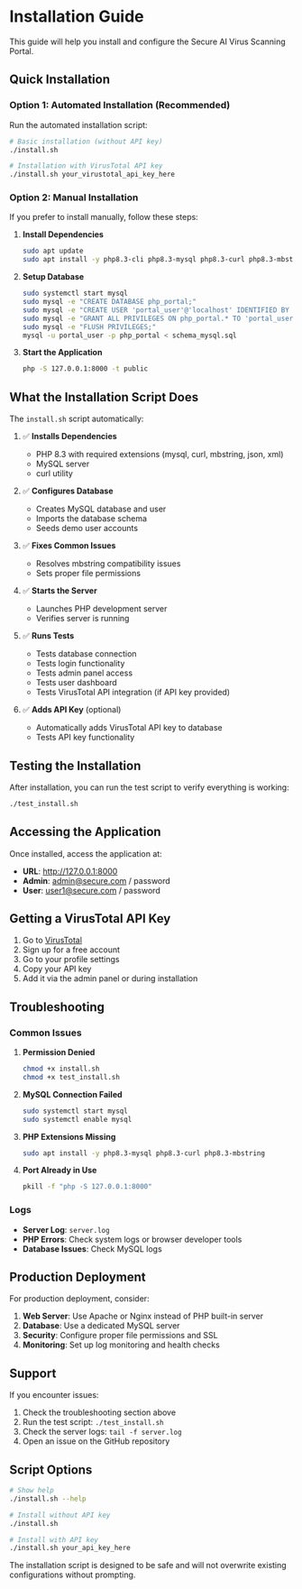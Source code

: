 # Installation Guide

This guide will help you install and configure the Secure AI Virus Scanning Portal.

## Quick Installation

### Option 1: Automated Installation (Recommended)

Run the automated installation script:

```bash
# Basic installation (without API key)
./install.sh

# Installation with VirusTotal API key
./install.sh your_virustotal_api_key_here
```

### Option 2: Manual Installation

If you prefer to install manually, follow these steps:

1. **Install Dependencies**
   ```bash
   sudo apt update
   sudo apt install -y php8.3-cli php8.3-mysql php8.3-curl php8.3-mbstring php8.3-json php8.3-xml mysql-server
   ```

2. **Setup Database**
   ```bash
   sudo systemctl start mysql
   sudo mysql -e "CREATE DATABASE php_portal;"
   sudo mysql -e "CREATE USER 'portal_user'@'localhost' IDENTIFIED BY 'portal_pass';"
   sudo mysql -e "GRANT ALL PRIVILEGES ON php_portal.* TO 'portal_user'@'localhost';"
   sudo mysql -e "FLUSH PRIVILEGES;"
   mysql -u portal_user -p php_portal < schema_mysql.sql
   ```

3. **Start the Application**
   ```bash
   php -S 127.0.0.1:8000 -t public
   ```

## What the Installation Script Does

The `install.sh` script automatically:

1. ✅ **Installs Dependencies**
   - PHP 8.3 with required extensions (mysql, curl, mbstring, json, xml)
   - MySQL server
   - curl utility

2. ✅ **Configures Database**
   - Creates MySQL database and user
   - Imports the database schema
   - Seeds demo user accounts

3. ✅ **Fixes Common Issues**
   - Resolves mbstring compatibility issues
   - Sets proper file permissions

4. ✅ **Starts the Server**
   - Launches PHP development server
   - Verifies server is running

5. ✅ **Runs Tests**
   - Tests database connection
   - Tests login functionality
   - Tests admin panel access
   - Tests user dashboard
   - Tests VirusTotal API integration (if API key provided)

6. ✅ **Adds API Key** (optional)
   - Automatically adds VirusTotal API key to database
   - Tests API key functionality

## Testing the Installation

After installation, you can run the test script to verify everything is working:

```bash
./test_install.sh
```

## Accessing the Application

Once installed, access the application at:
- **URL**: http://127.0.0.1:8000
- **Admin**: admin@secure.com / password
- **User**: user1@secure.com / password

## Getting a VirusTotal API Key

1. Go to [VirusTotal](https://www.virustotal.com/gui/join-us)
2. Sign up for a free account
3. Go to your profile settings
4. Copy your API key
5. Add it via the admin panel or during installation

## Troubleshooting

### Common Issues

1. **Permission Denied**
   ```bash
   chmod +x install.sh
   chmod +x test_install.sh
   ```

2. **MySQL Connection Failed**
   ```bash
   sudo systemctl start mysql
   sudo systemctl enable mysql
   ```

3. **PHP Extensions Missing**
   ```bash
   sudo apt install -y php8.3-mysql php8.3-curl php8.3-mbstring
   ```

4. **Port Already in Use**
   ```bash
   pkill -f "php -S 127.0.0.1:8000"
   ```

### Logs

- **Server Log**: `server.log`
- **PHP Errors**: Check system logs or browser developer tools
- **Database Issues**: Check MySQL logs

## Production Deployment

For production deployment, consider:

1. **Web Server**: Use Apache or Nginx instead of PHP built-in server
2. **Database**: Use a dedicated MySQL server
3. **Security**: Configure proper file permissions and SSL
4. **Monitoring**: Set up log monitoring and health checks

## Support

If you encounter issues:

1. Check the troubleshooting section above
2. Run the test script: `./test_install.sh`
3. Check the server logs: `tail -f server.log`
4. Open an issue on the GitHub repository

## Script Options

```bash
# Show help
./install.sh --help

# Install without API key
./install.sh

# Install with API key
./install.sh your_api_key_here
```

The installation script is designed to be safe and will not overwrite existing configurations without prompting.
